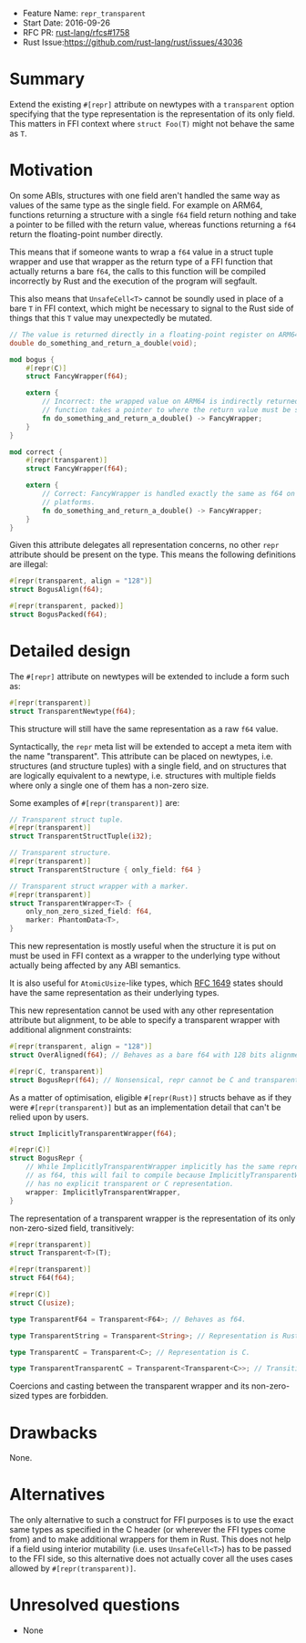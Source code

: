 - Feature Name: `repr_transparent`
- Start Date: 2016-09-26
- RFC PR: [rust-lang/rfcs#1758](https://github.com/rust-lang/rfcs/pull/1758)
- Rust Issue:https://github.com/rust-lang/rust/issues/43036

# Summary
[summary]: #summary

Extend the existing `#[repr]` attribute on newtypes with a `transparent` option
specifying that the type representation is the representation of its only field.
This matters in FFI context where `struct Foo(T)` might not behave the same
as `T`.


# Motivation
[motivation]: #motivation

On some ABIs, structures with one field aren't handled the same way as values of
the same type as the single field. For example on ARM64, functions returning
a structure with a single `f64` field return nothing and take a pointer to be
filled with the return value, whereas functions returning a `f64` return the
floating-point number directly.

This means that if someone wants to wrap a `f64` value in a struct tuple
wrapper and use that wrapper as the return type of a FFI function that actually
returns a bare `f64`, the calls to this function will be compiled incorrectly
by Rust and the execution of the program will segfault.

This also means that `UnsafeCell<T>` cannot be soundly used in place of a
bare `T` in FFI context, which might be necessary to signal to the Rust side
of things that this `T` value may unexpectedly be mutated.

```c
// The value is returned directly in a floating-point register on ARM64.
double do_something_and_return_a_double(void);
```

```rust
mod bogus {
    #[repr(C)]
    struct FancyWrapper(f64);

    extern {
        // Incorrect: the wrapped value on ARM64 is indirectly returned and the
        // function takes a pointer to where the return value must be stored.
        fn do_something_and_return_a_double() -> FancyWrapper;
    }
}

mod correct {
    #[repr(transparent)]
    struct FancyWrapper(f64);

    extern {
        // Correct: FancyWrapper is handled exactly the same as f64 on all
        // platforms.
        fn do_something_and_return_a_double() -> FancyWrapper;
    }
}
```

Given this attribute delegates all representation concerns, no other `repr`
attribute should be present on the type. This means the following definitions
are illegal:

```rust
#[repr(transparent, align = "128")]
struct BogusAlign(f64);

#[repr(transparent, packed)]
struct BogusPacked(f64);
```

# Detailed design
[design]: #detailed-design

The `#[repr]` attribute on newtypes will be extended to include a form such as:

```rust
#[repr(transparent)]
struct TransparentNewtype(f64);
```

This structure will still have the same representation as a raw `f64` value.

Syntactically, the `repr` meta list will be extended to accept a meta item
with the name "transparent". This attribute can be placed on newtypes,
i.e. structures (and structure tuples) with a single field, and on structures
that are logically equivalent to a newtype, i.e. structures with multiple fields
where only a single one of them has a non-zero size.

Some examples of `#[repr(transparent)]` are:

```rust
// Transparent struct tuple.
#[repr(transparent)]
struct TransparentStructTuple(i32);

// Transparent structure.
#[repr(transparent)]
struct TransparentStructure { only_field: f64 }

// Transparent struct wrapper with a marker.
#[repr(transparent)]
struct TransparentWrapper<T> {
    only_non_zero_sized_field: f64,
    marker: PhantomData<T>,
}
```

This new representation is mostly useful when the structure it is put on must be
used in FFI context as a wrapper to the underlying type without actually being
affected by any ABI semantics.

It is also useful for `AtomicUsize`-like types, which [RFC 1649] states should
have the same representation as their underlying types.

[RFC 1649]: https://github.com/rust-lang/rfcs/pull/1649

This new representation cannot be used with any other representation attribute
but alignment, to be able to specify a transparent wrapper with additional
alignment constraints:

```rust
#[repr(transparent, align = "128")]
struct OverAligned(f64); // Behaves as a bare f64 with 128 bits alignment.

#[repr(C, transparent)]
struct BogusRepr(f64); // Nonsensical, repr cannot be C and transparent.
```

As a matter of optimisation, eligible `#[repr(Rust)]` structs behave as if
they were `#[repr(transparent)]` but as an implementation detail that can't be
relied upon by users.

```rust
struct ImplicitlyTransparentWrapper(f64);

#[repr(C)]
struct BogusRepr {
    // While ImplicitlyTransparentWrapper implicitly has the same representation
    // as f64, this will fail to compile because ImplicitlyTransparentWrapper
    // has no explicit transparent or C representation.
    wrapper: ImplicitlyTransparentWrapper,
}
```

The representation of a transparent wrapper is the representation of its
only non-zero-sized field, transitively:

```rust
#[repr(transparent)]
struct Transparent<T>(T);

#[repr(transparent)]
struct F64(f64);

#[repr(C)]
struct C(usize);

type TransparentF64 = Transparent<F64>; // Behaves as f64.

type TransparentString = Transparent<String>; // Representation is Rust.

type TransparentC = Transparent<C>; // Representation is C.

type TransparentTransparentC = Transparent<Transparent<C>>; // Transitively C.
```

Coercions and casting between the transparent wrapper and its non-zero-sized
types are forbidden.

# Drawbacks
[drawbacks]: #drawbacks

None.

# Alternatives
[alternatives]: #alternatives

The only alternative to such a construct for FFI purposes is to use the exact
same types as specified in the C header (or wherever the FFI types come from)
and to make additional wrappers for them in Rust. This does not help if a
field using interior mutability (i.e. uses `UnsafeCell<T>`) has to be passed
to the FFI side, so this alternative does not actually cover all the uses cases
allowed by `#[repr(transparent)]`.

# Unresolved questions
[unresolved]: #unresolved-questions

* None
